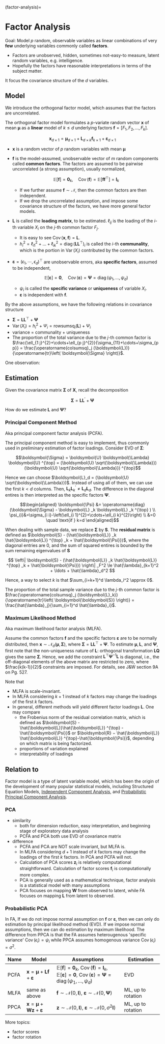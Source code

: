 (factor-analysis)=
# Factor Analysis

Goal: Model $p$ random, observable variables as linear combinations of very **few** underlying variables commonly called **factors**.
  - Factors are unobserved, hidden, sometimes not-easy-to measure, latent random variables, e.g. intelligence.
  - Hopefully the factors have reasonable interpretations in terms of the
subject matter.

It focus the covariance structure of the $d$ variables.


## Model

We introduce the orthogonal factor model, which assumes that the factors are uncorrelated.

The orthogonal factor model formulates a $p$-variate random vector $\boldsymbol{x}$ of mean $\boldsymbol{\mu}$ as a **linear** model of $k \le d$ underlying factors $\boldsymbol{f} = [F_1, F_2, \ldots, F_k]$.

$$
\boldsymbol{x}_{d \times 1}=\boldsymbol{\mu}_{d \times 1}+\boldsymbol{L} _{d \times k} \boldsymbol{f}_{k \times 1}+\boldsymbol{\varepsilon} _{d \times 1}
$$

- $\boldsymbol{x}$ is a random vector of $p$ random variables with mean $\boldsymbol{\mu}$
- $\boldsymbol{f}$ is the model-assumed, unobservable vector of $m$ random components called **common factors**. The factors are assumed to be pairwise uncorrelated (a strong assumption), usually normalized,

  $$
  \mathbb{E} [\boldsymbol{f} ] = \boldsymbol{0} _k, \quad \operatorname{Cov}\left( \boldsymbol{f}  \right) = \mathbb{E} [\boldsymbol{f} \boldsymbol{f} ^{\top} ]  = \boldsymbol{I} _k
  $$

  - If we further assume $\boldsymbol{f} \sim \mathcal{N}$, then the common factors are then independent.
  - If we drop the uncorrelated assumption, and impose some covariance structure of the factors, we have more general factor models.

- $\boldsymbol{L}$ is called the **loading matrix**, to be estimated. $\ell_{ij}$ is the loading of the $i$-th variable $X_i$ on the $j$-th common factor $F_j$.
  - It is easy to see $\operatorname{Cov}\left( \boldsymbol{x} , \boldsymbol{f}  \right) = \boldsymbol{L}$.
  - $h_i ^2 = \ell_{i1}^2 + \ldots + \ell_{ik}^2 = \operatorname{diag}\left( \boldsymbol{L} \boldsymbol{L} ^{\top} \right)_i$ is called the $i$-th **communality**, which is the portion in $\operatorname{Var}\left( X_i \right)$ contributed by the common factors.

- $\boldsymbol{\varepsilon} = \left(\epsilon_{1}, \cdots, \epsilon_{d}\right)^{\top}$ are unobservable errors, aka **specific factors**, assumed to be independent,

  $$
  \mathbb{E} [\boldsymbol{\varepsilon} ] = \boldsymbol{0} , \quad \operatorname{Cov}\left( \boldsymbol{\varepsilon} \right) = \boldsymbol{\Psi} = \operatorname{diag}(\psi_1, \ldots, \psi_d)
  $$

  - $\psi_i$ is called the **specific variance** or **uniqueness** of variable $X_i$.
  - $\boldsymbol{\varepsilon}$ is independent with $\boldsymbol{f}$.


By the above assumptions, we have the following relations in covariance structure
- $\boldsymbol{\Sigma} = \boldsymbol{L} \boldsymbol{L} ^{\top} + \boldsymbol{\Psi}$
- $\operatorname{Var}\left( X_i \right) = h_i^2 + \Psi_i = \operatorname{rowsumsq}_i (\boldsymbol{L}) + \Psi_i$
- variance = communality + uniqueness
- The proportion of the total variance due to the $j$-th common factor is $\frac{\ell_{1 j}^{2}+\cdots+\ell_{p j}^{2}}{\sigma_{11}+\cdots+\sigma_{p p}} = \frac{\operatorname{colsumsq}_j (\boldsymbol{L})}{\operatorname{tr}\left( \boldsymbol{\Sigma} \right)}$.

One observation:

## Estimation

Given the covariance matrix $\boldsymbol{\Sigma}$ of $\boldsymbol{X}$, recall the decomposition

$$\boldsymbol{\Sigma} = \boldsymbol{L} \boldsymbol{L} ^{\prime}+\boldsymbol{\Psi}$$

How do we estimate $\boldsymbol{L}$ and $\boldsymbol{\Psi}$?

### Principal Component Method

Aka principal component factor analysis (PCFA).

The principal component method is easy to implement, thus commonly used in preliminary estimation of factor loadings. Consider EVD of $\boldsymbol{\Sigma}$:

$$\boldsymbol{\Sigma} = \boldsymbol{U} \boldsymbol{\Lambda} \boldsymbol{U} ^{\top} = (\boldsymbol{U} \sqrt{\boldsymbol{\Lambda}})(\boldsymbol{U} \sqrt{\boldsymbol{\Lambda}}) ^{\top}$$

Hence we can choose $\boldsymbol{L}_d = (\boldsymbol{U} \sqrt{\boldsymbol{\Lambda}})$. Instead of using all of them, we can use the first $k < d$ columns. Then, $\boldsymbol{L} _k \boldsymbol{L} _k ^\prime \ne \boldsymbol{L} _d \boldsymbol{L} _d$. The difference in the diagonal entires is then interpreted as the specific factors $\boldsymbol{\Psi}$.


$$\begin{aligned}
\boldsymbol{\Psi} &= \operatorname{diag}(\boldsymbol{\Sigma} - \boldsymbol{L} _k \boldsymbol{L} _k ^{\top} ) \\
\psi_{i}&=\sigma_{i i}-\left(\ell_{i 1}^{2}+\cdots+\ell_{i k}^{2}\right) \\
&=0 \quad \text{if } k=d
\end{aligned}$$


When dealing with sample data, we replace $\boldsymbol{\Sigma}$ by $\boldsymbol{S}$. The **residual matrix** is defined as $\boldsymbol{S} - (\hat{\boldsymbol{L}} _k \hat{\boldsymbol{L}} ^{\top}  _k + \hat{\boldsymbol{\Psi}})$, where the diagonal entries are 0, and the sum of squared entires is bounded by the sum remaining eigenvalues of $\boldsymbol{S}$

$$
\left\| \boldsymbol{S} - (\hat{\boldsymbol{L}} _k \hat{\boldsymbol{L}} ^{\top}  _k + \hat{\boldsymbol{\Psi}}) \right\| _F^2 \le \hat{\lambda}_{k+1}^2 + \ldots + \hat{\lambda}_d^2
$$

Hence, a way to select $k$ is that $\sum_{i=k+1}^d \lambda_i^2 \approx 0$.

The proportion of the total sample variance due to the $j$-th common factor is $\frac{\operatorname{colsumsq}_j (\boldsymbol{L}_k)}{\operatorname{tr}\left( \boldsymbol{\boldsymbol{S}} \right)} = \frac{\hat{\lambda}_j}{\sum_{i=1}^d \hat{\lambda}_i}$.

### Maximum Likelihood Method

Aka maximum likelihood factor analysis (MLFA).

Assume the common factors $\boldsymbol{f}$ and the specific factors $\boldsymbol{\varepsilon}$ are to be normally distributed, then $\boldsymbol{x} \sim \mathcal{N} _d (\boldsymbol{\mu} , \boldsymbol{\Sigma})$, where $\boldsymbol{\Sigma} = \boldsymbol{L} \boldsymbol{L} ^{\top}  + \boldsymbol{\Psi}$. To estimate $\boldsymbol{\mu} , \boldsymbol{L},$ and $\boldsymbol{\Psi}$, first note that the non-uniqueness nature of $\boldsymbol{L}$: orthogonal transformation $\boldsymbol{L} \boldsymbol{Q}$ gives the same $\boldsymbol{\Sigma}$. Hence, we add the constraint $\boldsymbol{L} ^{\top} \boldsymbol{\Psi} ^{-1} \boldsymbol{L}$ is diagonal, i.e., the off-diagonal elements of the above matrix are restricted to zero, where $\frac{k(k-1)}{2}$ constraints are imposed. For details, see J&W section 9A on Pg. 527.

Note that
- MLFA is scale-invariant.
- In MLFA considering $k+1$ instead of $k$ factors may change the loadings of the first $k$ factors.
- In general, different methods will yield different factor loadings $\boldsymbol{L}$. One may compare
  - the Frobenius norm of the residual correlation matrix, which is defined as $\boldsymbol{S} - \hat{\boldsymbol{L}}\hat{\boldsymbol{L}} ^{\top} - \hat{\boldsymbol{\Psi}}$ or $\boldsymbol{R} − \hat{\boldsymbol{L}} \hat{\boldsymbol{L}} ^{\top}-\hat{\boldsymbol{\Psi}}$, depending on which matrix is being factorized.
  - proportions of variation explained
  - interpretability of loadings

## Relation to

Factor model is a type of latent variable model, which has been the origin of the development of many popular statistical models, including Structured Equation Models, [Independent Component Analysis](independent-component-analysis), and [Probabilistic Principal Component Analysis](probabilistic-pca).

### PCA
- similarity
  - both for dimension reduction, easy interpretation, and beginning stage of exploratory data analysis
  - PCFA and PCA both use EVD of covariance matrix
- difference
  - PCFA and PCA are NOT scale invariant, but MLFA is.
  - In MLFA considering $d+1$ instead of $k$ factors may change the loadings of the first $k$ factors. In PCA and PCFA will not.
  - Calculation of PCA scores $\boldsymbol{z}_i$ is relatively computational straightforward. Calculation of factor scores $\boldsymbol{f}_i$ is computationally more complex.
  - PCA is generally used as a mathematical technique, factor analysis is a statistical model with many assumptions
  - PCA focuses on mapping $\boldsymbol{W}$ from observed to latent, while FA focuses on mapping $\boldsymbol{L}$ from latent to observed.

### Probabilistic PCA

In FA, If we do not impose normal assumption on $\boldsymbol{f}$ or $\boldsymbol{\varepsilon}$, then we can only do estimation by principal likelihood method (EVD). If we impose normal assumptions, then we can do estimation by maximum likelihood. The difference from PPCA is that the FA assumes heterougenous 'specific variance' $\operatorname{Cov}\left( \epsilon_i \right) = \psi_i$ while PPCA assumes homogenous variance $\operatorname{Cov}\left( \epsilon_i \right) = \sigma^2$.

| Name | Model| Assumptions| Estimation|
| -| -| -| -|
| PCFA  | $\boldsymbol{x} = \boldsymbol{\mu} + \boldsymbol{L} \boldsymbol{f} + \boldsymbol{\varepsilon}$ | $\mathbb{E} [\boldsymbol{f} ] = \boldsymbol{0} _k$, $\operatorname{Cov}\left( \boldsymbol{f}  \right) = \boldsymbol{I} _k$, <br> $\mathbb{E} [\boldsymbol{\varepsilon} ] = \boldsymbol{0}$, $\operatorname{Cov}\left( \boldsymbol{\varepsilon} \right) = \boldsymbol{\Psi} = \operatorname{diag}(\psi_1, \ldots, \psi_d)$  | EVD |
| MLFA  | same as above | $\boldsymbol{f}\sim \mathcal{N}(0, \boldsymbol{I})$, $\boldsymbol{\varepsilon}\sim \mathcal{N}(0, \boldsymbol{\Psi})$  | ML, up to rotation  |
| PPCA  | $\boldsymbol{x} = \boldsymbol{\mu} + \boldsymbol{W} \boldsymbol{z} + \boldsymbol{\varepsilon}$ | $\boldsymbol{z}\sim \mathcal{N}(0, \boldsymbol{I})$, $\boldsymbol{\varepsilon}\sim \mathcal{N}(0, \sigma^2 \boldsymbol{I})$ | ML, up to rotation  |



More topics:
- factor scores
- factor rotation
